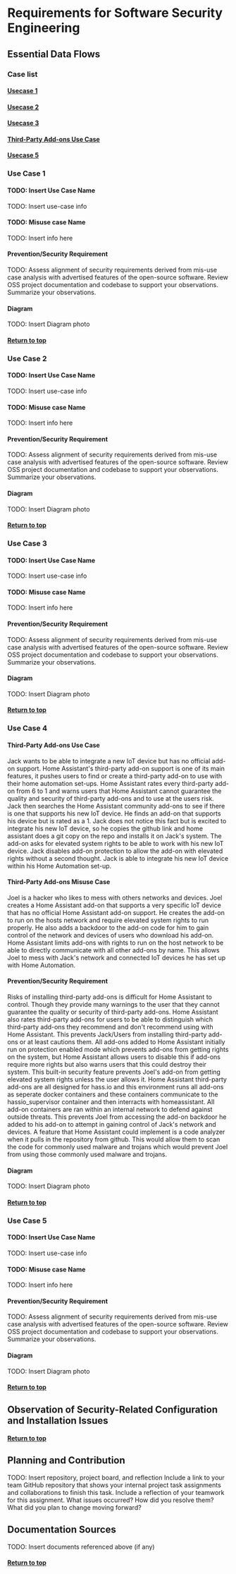 # Requirements for Software Security Engineering

## Essential Data Flows

### Case list

#### [Usecase 1](#use-case-1)

#### [Usecase 2](#use-case-2)

#### [Usecase 3](#use-case-3)

#### [Third-Party Add-ons Use Case](#use-case-4)

#### [Usecase 5](#use-case-5)

### Use Case 1

#### TODO: Insert Use Case Name

TODO: Insert use-case info

#### TODO: Misuse case Name

TODO: Insert info here

#### Prevention/Security Requirement

TODO: Assess alignment of security requirements derived from mis-use case analysis with advertised features of the open-source software. Review OSS project documentation and codebase to support your observations. Summarize your observations.

#### Diagram

TODO: Insert Diagram photo

 
#### [Return to top](#case-list)

### Use Case 2

#### TODO: Insert Use Case Name

TODO: Insert use-case info

#### TODO: Misuse case Name

TODO: Insert info here

#### Prevention/Security Requirement

TODO: Assess alignment of security requirements derived from mis-use case analysis with advertised features of the open-source software. Review OSS project documentation and codebase to support your observations. Summarize your observations.

#### Diagram

TODO: Insert Diagram photo


#### [Return to top](#case-list)

### Use Case 3

#### TODO: Insert Use Case Name

TODO: Insert use-case info

#### TODO: Misuse case Name

TODO: Insert info here

#### Prevention/Security Requirement

TODO: Assess alignment of security requirements derived from mis-use case analysis with advertised features of the open-source software. Review OSS project documentation and codebase to support your observations. Summarize your observations.

#### Diagram

TODO: Insert Diagram photo


#### [Return to top](#case-list)

### Use Case 4

#### Third-Party Add-ons Use Case

Jack wants to be able to integrate a new IoT device but has no official add-on support. Home Assistant's third-party add-on support is one of its main features, it pushes users to find or create a third-party add-on to use with their home automation set-ups. Home Assistant rates every third-party add-on from 6 to 1 and warns users that Home Assistant cannot guarantee the quality and security of third-party add-ons and to use at the users risk. Jack then searches the Home Assistant community add-ons to see if there is one that supports his new IoT device. He finds an add-on that supports his device but is rated as a 1. Jack does not notice this fact but is excited to integrate his new IoT device, so he copies the github link and home assistant does a git copy on the repo and installs it on Jack's system. The add-on asks for elevated system rights to be able to work with his new IoT device. Jack disables add-on protection to allow the add-on with elevated rights without a second thought. Jack is able to integrate his new IoT device within his Home Automation set-up.

#### Third-Party Add-ons Misuse Case

Joel is a hacker who likes to mess with others networks and devices. Joel creates a Home Assistant add-on that supports a very specific IoT device that has no official Home Assistant add-on support. He creates the add-on to run on the hosts network and require elevated system rights to run properly. He also adds a backdoor to the add-on code for him to gain control of the network and devices of users who download his add-on. Home Assistant limits add-ons with rights to run on the host network to be able to directly communicate with all other add-ons by name. This allows Joel to mess with Jack's network and connected IoT devices he has set up with Home Automation.

#### Prevention/Security Requirement

Risks of installing third-party add-ons is difficult for Home Assistant to control. Though they provide many warnings to the user that they cannot guarantee the quality or security of third-party add-ons. Home Assistant also rates third-party add-ons for users to be able to distinguish which third-party add-ons they recommend and don't recommend using with Home Assistant. This prevents Jack/Users from installing third-party add-ons or at least cautions them. All add-ons added to Home Assistant initially run on protection enabled mode which prevents add-ons from getting rights on the system, but Home Assistant allows users to disable this if add-ons require more rights but also warns users that this could destroy their system. This built-in security feature prevents Joel's add-on from getting elevated system rights unless the user allows it. Home Assistant third-party add-ons are all designed for hass.io and this environment runs all add-ons as seperate docker containers and these containers communicate to the hassio_supervisor container and then interracts with homeassistant. All add-on containers are ran within an internal network to defend against outside threats. This prevents Joel from accessing the add-on backdoor he added to his add-on to attempt in gaining control of Jack's network and devices. A feature that Home Assistant could implement is a code analyzer when it pulls in the repository from github. This would allow them to scan the code for commonly used malware and trojans which would prevent Joel from using those commonly used malware and trojans.

#### Diagram

TODO: Insert Diagram photo

#### [Return to top](#case-list)

### Use Case 5

#### TODO: Insert Use Case Name

TODO: Insert use-case info

#### TODO: Misuse case Name

TODO: Insert info here

#### Prevention/Security Requirement

TODO: Assess alignment of security requirements derived from mis-use case analysis with advertised features of the open-source software. Review OSS project documentation and codebase to support your observations. Summarize your observations.

#### Diagram

TODO: Insert Diagram photo


#### [Return to top](#case-list)

## Observation of Security-Related Configuration and Installation Issues


#### [Return to top](#case-list)

## Planning and Contribution

TODO: Insert repository, project board, and reflection
Include a link to your team GitHub repository that shows your internal project task assignments and collaborations to finish this task. 
Include a reflection of your teamwork for this assignment. What issues occurred? How did you resolve them? What did you plan to change moving forward? 

## Documentation Sources

TODO: Insert documents referenced above (if any)

#### [Return to top](#requirements-for-software-security-engineering)
